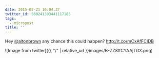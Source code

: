 ```yaml
---
date: 2015-02-21 16:04:37
twitter_id: 569241303441117185
tags:
  - micropost
title: ''
---
```


Hey [@altonbrown](https://twitter.com/altonbrown) any chance this could happen? http://t.co/mCxAfFCIDB

![Image from twitter]({{ "/" | relative_url  }}images/B-ZZ8tfCYAAjTGX.png)
